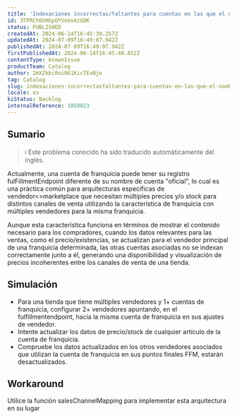 ```yaml
---
title: 'Indexaciones incorrectas/faltantes para cuentas en las que el nombre de cuenta es diferente del registrado en el fulfillmentEndpoint.'
id: 3TPRChOVHGpOYVeVo4zGOK
status: PUBLISHED
createdAt: 2024-06-14T16:45:39.257Z
updatedAt: 2024-07-09T16:49:07.942Z
publishedAt: 2024-07-09T16:49:07.942Z
firstPublishedAt: 2024-06-14T16:45:40.852Z
contentType: knownIssue
productTeam: Catalog
author: 2mXZkbi0oi061KicTExNjo
tag: Catalog
slug: indexaciones-incorrectasfaltantes-para-cuentas-en-las-que-el-nombre-de-cuenta-es-diferente-del-registrado-en-el-fulfillmentendpoint
locale: es
kiStatus: Backlog
internalReference: 1050023
---
```


## Sumario

>ℹ️ Este problema conocido ha sido traducido automáticamente del inglés.


Actualmente, una cuenta de franquicia puede tener su registro fulFillmentEndpoint diferente de su nombre de cuenta "oficial", lo cual es una práctica común para arquitecturas específicas de vendedor<>marketplace que necesitan múltiples precios y/o stock para distintos canales de venta utilizando la característica de franquicia con múltiples vendedores para la misma franquicia.

Aunque esta característica funciona en términos de mostrar el contenido necesario para los compradores, cuando los datos relevantes para las ventas, como el precio/existencias, se actualizan para el vendedor principal de una franquicia determinada, las otras cuentas asociadas no se indexan correctamente junto a él, generando una disponibilidad y visualización de precios incoherentes entre los canales de venta de una tienda.



## Simulación



- Para una tienda que tiene múltiples vendedores y 1+ cuentas de franquicia, configurar 2+ vendedores apuntando, en el fulfillmentendpoint, hacia la misma cuenta de franquicia en sus ajustes de vendedor.
- Intente actualizar los datos de precio/stock de cualquier artículo de la cuenta de franquicia.
- Compruebe los datos actualizados en los otros vendedores asociados que utilizan la cuenta de franquicia en sus puntos finales FFM, estarán desactualizados.



## Workaround


Utilice la función salesChannelMapping para implementar esta arquitectura en su lugar





